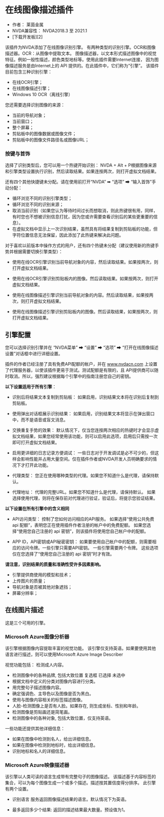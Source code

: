# 在线图像描述插件 #

* 作者： 莱茵金属
* NVDA兼容性： NVDA2018.3 至 2021.1
* [下载开发板][2]

该插件为NVDA添加了在线图像识别引擎。
有两种类型的识别引擎。OCR和图像描述器。OCR：从图像中提取文本。
图像描述器，以文本形式描述图像中的视觉特征。例如一般性描述，颜色类型地标等。使用此插件需要Internet连接，
因为图像描述服务是由Internet上的 API 提供的。在此插件中，它们称为“引擎”。
该插件目前包含三种识别引擎：

* 在线OCR引擎；
*   在线图像描述引擎；
* Windows 10 OCR（离线引擎）

您还需要选择识别图像的来源：

* 当前的导航对象；
* 当前窗口；
* 整个屏幕；
* 剪贴板中的图像数据或图像文件；
* 剪贴板中的图像文件路径名或图像URL； 

### 按键与首饰

选择了识别类型后，您可以用一个热键开始识别：
NVDA + Alt + P根据图像来源和引擎类型设置执行识别，然后读取结果。如果连按两次，则打开虚拟文档结果。

还有四个其他快捷键未分配。请在使用前打开“NVDA” ➡ “选项” ➡ “输入首饰”手动分配：
* 循环浏览不同的识别引擎类型；
* 循环浏览不同的识别来源；
* 取消当前识别（如果您认为等待时间过长而想取消，则此热键很有用，同样，有时您也不想被识别信息打扰，因为您或许需要查看识别后的某些更重要的信息）。
* 在虚拟文档中显示上一次识别结果，虽然具有将结果复制到剪贴板的功能，但字符位置信息无法保留，因此添加了此热键来解决此问题。

对于喜欢以前版本中操作方式的用户，还有四个热键未分配（建议使用新的热键手势并根据需要切换引擎类型）：

* 使用在线OCR引擎识别当前导航对象的内容，然后读取结果。如果按两次，则打开虚拟文档结果。

* 使用在线OCR引擎识别剪贴板内的图像。然后读取结果。如果按两次，则打开虚拟文档结果。

* 使用在线图像描述引擎识别当前导航对象的内容。然后读取结果，如果按两次，则打开虚拟文档结果。

* 使用在线图像描述引擎识别剪贴板内的图像。然后读取结果，如果按两次，则打开虚拟文档结果。

## 引擎配置

您可以选择识别引擎并在 “NVDA菜单” ➡ “设置” ➡ “选项” ➡ “打开在线图像描述设置”对话框中进行详细设置。

插件的作者已经注册了具有免费API配额的帐户，并在 www.nvdacn.com 上设置了代理服务器，以使该插件更易于测试。测试配额是有限的，且 API提供商可以随时取消。所以，强烈建议根据每个引擎中的指南注册您自己的密钥。

**以下设置适用于所有引擎**：

* 识别后将结果文本复制到剪贴板：
如果启用，识别结果文本将在识别后复制到剪贴板。

* 使用弹出对话框展示识别结果：
如果启用，识别结果文本将显示在弹出窗口中，而不是语音或盲文消息。

* 交换重复手势的效果：
默认情况下，仅当您连按两次相应的热键时才会显示虚拟文档结果，如果您经常使用该功能，则可以启用此选项，启用后只需按一次即可打开虚拟文档结果。

* 启用更详细的日志记录方便调试：
一些日志对于开发调试是必不可少的，但这样会影响性能并占用大量空间。仅在插件作者或NVDA开发人员明确要求的情况下才打开此功能。

* 代理类型：
您正在使用哪种类型的代理。如果您不知道什么是代理，请保持默认。

* 代理地址：
代理的完整URL。如果您不知道什么是代理，请保持默认。
如果选择使用代理，则将在保存前对代理进行验证，验证后，将提示您验证结果。

**以下设置在所有引擎中的含义相同**

* API访问类型：
控制了您如何访问相应的API服务。
如果选择“使用公共免费 api 配额”，表明您正在使用插件作者注册的帐户中的免费配额。
如果您选择“使用您自己注册的 api 密钥”，则该插件将使用您自己帐户中的配额。

* APP ID，API密钥或API秘密密钥：
如果要使用自己帐户中的配额，则需要相应的访问令牌。一些引擎只需要API密钥。
一些引擎需要两个令牌。
这些选项仅在您选择了“使用您自己注册的 api 密钥”时才有效。
 
**请注意，识别结果的质量和准确性受许多因素影响。**

* 引擎提供商使用的模型和技术；
* 上传图片的质量；
* 导航对象是否被其他对象遮挡；
* 屏幕分辨率；


## 在线图片描述

这是三个可用的引擎。

### Microsoft Azure图像分析器

该引擎根据图像内容提取丰富的视觉功能。
该引擎仅支持英语。如果要使用其他语言进行描述，则可以使用Microsoft Azure Image Describer

视觉功能包括：
检测成人内容。
- 检测图像中的各种品牌, 包括大致位置   复选框  已选择  未选中
- 根据文档中定义的分类对图像内容进行分类。
- 用完整句子描述图像内容。
- 确定强调色、主导色以及图像是否为黑白。
- 使用与图像内容相关的标签描述图像。
- 人脸-检测图像上是否有人脸。如果存在, 则生成坐标、性别和年龄。
- 检测图像是剪贴画还是简笔画。
- 检测图像中的各种对象, 包括大致位置，仅支持英语。

一些功能还提供其他详细信息：

- 如果在图像中检测到名人，给出详细信息。
- 如果在图像中检测到地标时，给出详细信息。
- 识别地标和名人的详细信息。


### Microsoft Azure映像描述器

该引擎以人类可读的语言生成带有完整句子的图像描述。
该描述基于内容标签的集合，可以为每个图像生成一个或多个描述。描述按其置信度得分排序。
此引擎有两个设置。

* 识别语言
服务返回图像描述结果的语言。默认情况下为英语。

* 最多返回多少个结果:
返回的描述结果最大数量。预设值为1。
